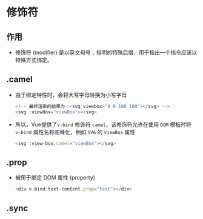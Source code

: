 # 修饰符

## 作用

  - 修饰符 (modifier) 是以英文句号 `.` 指明的特殊后缀，用于指出一个指令应该以特殊方式绑定。

## .camel

  - 由于绑定特性时，会将大写字母转换为小写字母

    ```javascript
    <!-- 最终渲染的结果为：<svg viewbox="0 0 100 100"></svg> -->
    <svg :viewBox="viewBox"></svg>
    ```

  - 所以，Vue提供了`v-bind` 修饰符 `camel`，该修饰符允许在使用 `DOM` 模板时将 `v-bind` 属性名称驼峰化，例如 `SVG` 的 `viewBox` 属性

    ```javascript
    <svg :view-box.camel="viewBox"></svg>
    ```

## .prop

  - 被用于绑定 DOM 属性 (property)

    ```javascript
    <div v-bind:text-content.prop="text"></div>
    ```

## .sync
